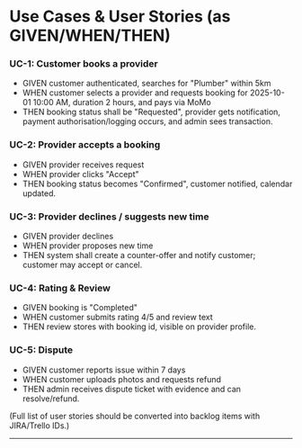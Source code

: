 # Use Cases & User Stories (as GIVEN/WHEN/THEN)

### UC-1: Customer books a provider

* GIVEN customer authenticated, searches for "Plumber" within 5km
* WHEN customer selects a provider and requests booking for 2025-10-01 10:00 AM, duration 2 hours, and pays via MoMo
* THEN booking status shall be "Requested", provider gets notification, payment authorisation/logging occurs, and admin sees transaction.

### UC-2: Provider accepts a booking

* GIVEN provider receives request
* WHEN provider clicks "Accept"
* THEN booking status becomes "Confirmed", customer notified, calendar updated.

### UC-3: Provider declines / suggests new time

* GIVEN provider declines
* WHEN provider proposes new time
* THEN system shall create a counter-offer and notify customer; customer may accept or cancel.

### UC-4: Rating & Review

* GIVEN booking is "Completed"
* WHEN customer submits rating 4/5 and review text
* THEN review stores with booking id, visible on provider profile.

### UC-5: Dispute

* GIVEN customer reports issue within 7 days
* WHEN customer uploads photos and requests refund
* THEN admin receives dispute ticket with evidence and can resolve/refund.

(Full list of user stories should be converted into backlog items with JIRA/Trello IDs.)

---